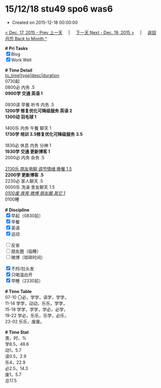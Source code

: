 # 15/12/18 stu49 spo6 was6

- Created on 2015-12-18 00:00:00

[< Dec. 17, 2015 - Prev 上一天](_archived/lifelogs/2015/12/d17.md) &nbsp; &nbsp; | &nbsp; &nbsp; [下一天 Next - Dec. 19, 2015 >](_archived/lifelogs/2015/12/d19.md) &nbsp; &nbsp; |  &nbsp; &nbsp; [返回月历 Back to Month ^](_archived/lifelogs/2015/12/index.md)
<br/><div><b># Pri Tasks</b></div><div><input checked="true" type="checkbox"/>Blog</div><div><input checked="true" type="checkbox"/>Work Well</div><div><br/></div><div><b># Time Detail</b></div><div><u>to_time|type|desc|duration</u></div><div>0730起</div><div>0800必 内务 .5</div><div><b>0900学 交通 英语 1</b></div><div><br/></div><div>0930读 早餐 听书 内务 .5</div><div><b>1200学 修复优化可降级服务 英语 2</b></div><div><b>1300动 羽毛球 1</b></div><div><br/></div><div>1400乐 内务 午餐 聊天 1</div><div><b>1730学 培训 3.5</b><b>修复优化可降级服务</b> <b>3.5</b></div><div><br/></div><div>1830必 休息 内务 分神 1</div><div><b>1930学 交通 更新博客 1</b></div><div>2000必 内务 杂务 .5</div><div><br/></div><div><u>2130乐 朋友电聊 调节情绪 晚餐 1.5</u></div><div><b>2200学 更新博客 .5</b></div><div>2230必 家人聊天 .5</div><div>0000乐 洗澡 舍友聊天 1.5</div><div><u><i>0100废 夜宵 微博 朋友圈 其它 1</i></u></div><div>0100睡</div><div><br/></div><div><b># Discipline</b></div><div><input checked="true" type="checkbox"/>早起（0830前）</div><div><input checked="true" type="checkbox"/>早餐</div><div><input checked="true" type="checkbox"/>英语</div><div><input checked="true" type="checkbox"/>运动</div><div><br/></div><div><input type="checkbox"/>反省</div><div><input type="checkbox"/>朋友圈（临睡）</div><div><input type="checkbox"/>微博（琐碎时间）</div><div><br/></div><div><input checked="true" type="checkbox"/>不捋/拉头发</div><div><input checked="true" type="checkbox"/>只喝温白开</div><div><input checked="true" type="checkbox"/>早睡（2330前）</div><div><br/></div><div><b># Time Table</b></div><div>07-10 〇必，学学，读学，学学，</div><div>11-14 学学，动动，乐乐，学学，</div><div>15-18 学学，学学，学必，必学，</div><div>19-22 学必，乐乐，乐学，必乐，</div><div>23-02 乐乐，废废。</div><div><br/></div><div><b># Time Stat</b></div><div>类，时，%</div><div>学8.5，48.6</div><div>动1，5.7</div><div>读0.5，2.9</div><div>乐4，22.9</div><div>必2.5，14.3</div><div>废1，5.7</div><div>总17.5</div>
